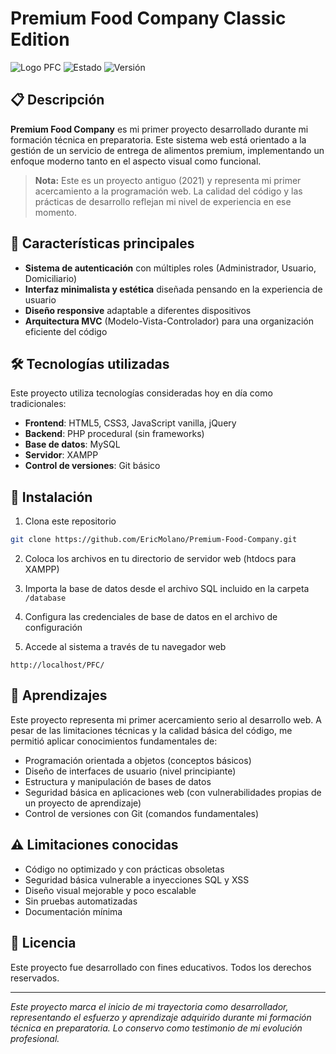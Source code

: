 # Premium Food Company Classic Edition

![Logo PFC](https://img.shields.io/badge/PFC-Premium%20Food%20Company-orange)
![Estado](https://img.shields.io/badge/Estado-Completado-success)
![Versión](https://img.shields.io/badge/Versión-1.0-blue)

## 📋 Descripción

**Premium Food Company** es mi primer proyecto desarrollado durante mi formación técnica en preparatoria. Este sistema web está orientado a la gestión de un servicio de entrega de alimentos premium, implementando un enfoque moderno tanto en el aspecto visual como funcional.

> **Nota:** Este es un proyecto antiguo (2021) y representa mi primer acercamiento a la programación web. La calidad del código y las prácticas de desarrollo reflejan mi nivel de experiencia en ese momento.

## 🚀 Características principales

- **Sistema de autenticación** con múltiples roles (Administrador, Usuario, Domiciliario)
- **Interfaz minimalista y estética** diseñada pensando en la experiencia de usuario
- **Diseño responsive** adaptable a diferentes dispositivos
- **Arquitectura MVC** (Modelo-Vista-Controlador) para una organización eficiente del código

## 🛠️ Tecnologías utilizadas

Este proyecto utiliza tecnologías consideradas hoy en día como tradicionales:

- **Frontend**: HTML5, CSS3, JavaScript vanilla, jQuery
- **Backend**: PHP procedural (sin frameworks)
- **Base de datos**: MySQL
- **Servidor**: XAMPP
- **Control de versiones**: Git básico

## 🔧 Instalación

1. Clona este repositorio
```bash
git clone https://github.com/EricMolano/Premium-Food-Company.git
```

2. Coloca los archivos en tu directorio de servidor web (htdocs para XAMPP)

3. Importa la base de datos desde el archivo SQL incluido en la carpeta `/database`

4. Configura las credenciales de base de datos en el archivo de configuración

5. Accede al sistema a través de tu navegador web
```
http://localhost/PFC/
```

## 🧠 Aprendizajes

Este proyecto representa mi primer acercamiento serio al desarrollo web. A pesar de las limitaciones técnicas y la calidad básica del código, me permitió aplicar conocimientos fundamentales de:

- Programación orientada a objetos (conceptos básicos)
- Diseño de interfaces de usuario (nivel principiante)
- Estructura y manipulación de bases de datos
- Seguridad básica en aplicaciones web (con vulnerabilidades propias de un proyecto de aprendizaje)
- Control de versiones con Git (comandos fundamentales)

## ⚠️ Limitaciones conocidas

- Código no optimizado y con prácticas obsoletas
- Seguridad básica vulnerable a inyecciones SQL y XSS
- Diseño visual mejorable y poco escalable
- Sin pruebas automatizadas
- Documentación mínima

## 📄 Licencia

Este proyecto fue desarrollado con fines educativos. Todos los derechos reservados.

---

*Este proyecto marca el inicio de mi trayectoria como desarrollador, representando el esfuerzo y aprendizaje adquirido durante mi formación técnica en preparatoria. Lo conservo como testimonio de mi evolución profesional.*